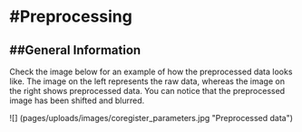 #Preprocessing
===============
##General Information
---------------
Check the image below for an example of how the preprocessed data looks like. The image on the left represents the raw data, whereas the image on the right shows preprocessed data. You can notice that the preprocessed image has been shifted and blurred.

![] (pages/uploads/images/coregister_parameters.jpg "Preprocessed data")
